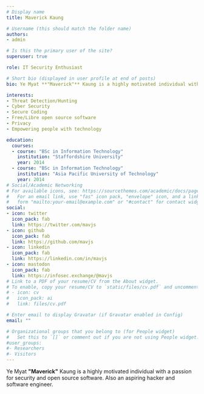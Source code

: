 ```yaml
---
# Display name
title: Maverick Kaung

# Username (this should match the folder name)
authors:
- admin

# Is this the primary user of the site?
superuser: true

role: IT Security Enthusiast

# Short bio (displayed in user profile at end of posts)
bio: Ye Myat **"Maverick"** Kaung is a highly motivated individual with a passion for security and open source software. Also an aspiring hacker and software engineer.

interests:
- Threat Detection/Hunting
- Cyber Security
- Secure Coding
- Free/Libre open source software
- Privacy
- Empowering people with technology

education:
  courses:
  - course: "BSc in Information Technology"
    institution: "Staffordshire University"
    year: 2014
  - course: "BSc in Information Technology"
    institution: "Asia Pacific University of Technology"
    year: 2014
# Social/Academic Networking
# For available icons, see: https://sourcethemes.com/academic/docs/page-builder/#icons
#   For an email link, use "fas" icon pack, "envelope" icon, and a link in the
#   form "mailto:your-email@example.com" or "#contact" for contact widget.
social:
- icon: twitter
  icon_pack: fab
  link: https://twitter.com/mavjs
- icon: github
  icon_pack: fab
  link: https://github.com/mavjs
- icon: linkedin
  icon_pack: fab
  link: https://linkedin.com/in/mavjs
- icon: mastodon
  icon_pack: fab
  link: https://infosec.exchange/@mavjs
# Link to a PDF of your resume/CV from the About widget.
# To enable, copy your resume/CV to `static/files/cv.pdf` and uncomment the lines below.
# - icon: cv
#   icon_pack: ai
#   link: files/cv.pdf

# Enter email to display Gravatar (if Gravatar enabled in Config)
email: ""

# Organizational groups that you belong to (for People widget)
#   Set this to `[]` or comment out if you are not using People widget.
#user_groups:
#- Researchers
#- Visitors
---
```

Ye Myat **"Maverick"** Kaung is a highly motivated individual with a passion for
security and open source software. Also an aspiring hacker and software
engineer.
